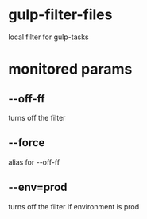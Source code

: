 # gulp-filter-files
local filter for gulp-tasks

# monitored params
## --off-ff
turns off the filter

## --force
alias for --off-ff

## --env=prod
turns off the filter if environment is prod
